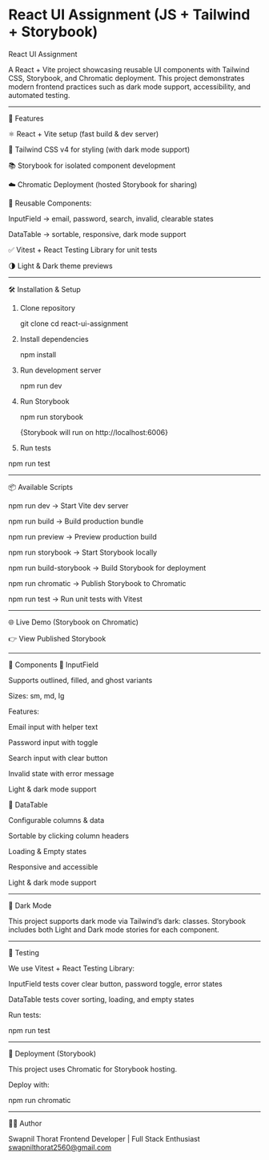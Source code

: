 # React UI Assignment (JS + Tailwind + Storybook)

React UI Assignment

A React + Vite project showcasing reusable UI components with Tailwind CSS, Storybook, and Chromatic deployment.
This project demonstrates modern frontend practices such as dark mode support, accessibility, and automated testing.

---------------------------------------------------------------------------------------------

🚀 Features

⚛️ React + Vite setup (fast build & dev server)

🎨 Tailwind CSS v4 for styling (with dark mode support)

📚 Storybook for isolated component development

☁️ Chromatic Deployment (hosted Storybook for sharing)

🧩 Reusable Components:

 InputField → email, password, search, invalid, clearable states

 DataTable → sortable, responsive, dark mode support

✅ Vitest + React Testing Library for unit tests

🌗 Light & Dark theme previews

---------------------------------------------------------------------------------------------

🛠️ Installation & Setup

1. Clone repository

   git clone <your-repo-url>
   cd react-ui-assignment

2. Install dependencies

   npm install

3. Run development server

   npm run dev

4. Run Storybook

   npm run storybook

   {Storybook will run on http://localhost:6006}

5.  Run tests

   npm run test

---------------------------------------------------------------------------------------------

📦 Available Scripts

 npm run dev → Start Vite dev server

 npm run build → Build production bundle

 npm run preview → Preview production build

 npm run storybook → Start Storybook locally

 npm run build-storybook → Build Storybook for deployment

 npm run chromatic → Publish Storybook to Chromatic

 npm run test → Run unit tests with Vitest

---------------------------------------------------------------------------------------------

🌐 Live Demo (Storybook on Chromatic)

👉 View Published Storybook

---------------------------------------------------------------------------------------------

🧩 Components
🔹 InputField

Supports outlined, filled, and ghost variants

Sizes: sm, md, lg

 Features:

Email input with helper text

Password input with toggle

Search input with clear button

Invalid state with error message

Light & dark mode support

🔹 DataTable

Configurable columns & data

Sortable by clicking column headers

Loading & Empty states

Responsive and accessible

Light & dark mode support


---------------------------------------------------------------------------------------------

🌙 Dark Mode

This project supports dark mode via Tailwind’s dark: classes.
Storybook includes both Light and Dark mode stories for each component.

---------------------------------------------------------------------------------------------

🧪 Testing

We use Vitest + React Testing Library:

 InputField tests cover clear button, password toggle, error states

 DataTable tests cover sorting, loading, and empty states

Run tests:

npm run test

---------------------------------------------------------------------------------------------

🚀 Deployment (Storybook)

This project uses Chromatic for Storybook hosting.

 Deploy with:

 npm run chromatic

---------------------------------------------------------------------------------------------

👨‍💻 Author

 Swapnil Thorat
 Frontend Developer | Full Stack Enthusiast
 swapnilthorat2560@gmail.com
